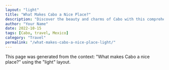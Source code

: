 ```yaml
---
layout: "light"
title: "What Makes Cabo a Nice Place?"
description: "Discover the beauty and charms of Cabo with this comprehensive guide."
author: "Your Name"
date: 2022-10-15
tags: [Cabo, travel, Mexico]
category: "Travel"
permalink: "/what-makes-cabo-a-nice-place-light/"
---
```


This page was generated from the context: "What makes Cabo a nice place?" using the "light" layout.